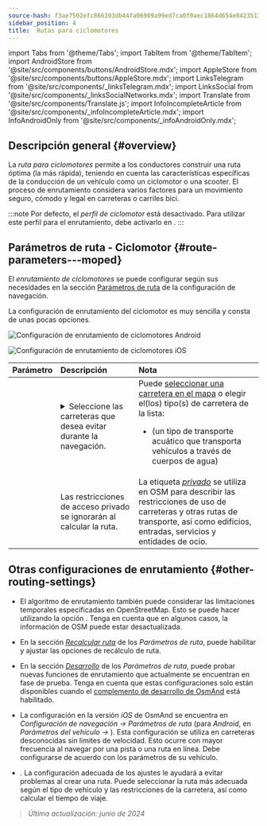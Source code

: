 ```yaml
---
source-hash: f3ae7502efc866393db44fa06909a99ed7ca0f9aec1864d654e84235132cb2f5
sidebar_position: 4
title:  Rutas para ciclomotores
---
```

import Tabs from '@theme/Tabs';
import TabItem from '@theme/TabItem';
import AndroidStore from '@site/src/components/buttons/AndroidStore.mdx';
import AppleStore from '@site/src/components/buttons/AppleStore.mdx';
import LinksTelegram from '@site/src/components/_linksTelegram.mdx';
import LinksSocial from '@site/src/components/_linksSocialNetworks.mdx';
import Translate from '@site/src/components/Translate.js';
import InfoIncompleteArticle from '@site/src/components/_infoIncompleteArticle.mdx';
import InfoAndroidOnly from '@site/src/components/_infoAndroidOnly.mdx';



## Descripción general {#overview}

La *ruta para ciclomotores* permite a los conductores construir una ruta óptima (la más rápida), teniendo en cuenta las características específicas de la conducción de un vehículo como un ciclomotor o una scooter. El proceso de enrutamiento considera varios factores para un movimiento seguro, cómodo y legal en carreteras o carriles bici.

:::note
Por defecto, el *perfil de ciclomotor* está desactivado. Para utilizar este perfil para el enrutamiento, debe activarlo en *<Translate android="true" ids="shared_string_menu,shared_string_settings,application_profiles"/>*.
:::


## Parámetros de ruta - Ciclomotor {#route-parameters---moped}

El *enrutamiento de ciclomotores* se puede configurar según sus necesidades en la sección [Parámetros de ruta](../guidance/navigation-settings.md#route-parameters) de la configuración de navegación.

La configuración de enrutamiento del ciclomotor es muy sencilla y consta de unas pocas opciones.

<Tabs groupId="operating-systems" queryString="current-os">

<TabItem value="android" label="Android">

![Configuración de enrutamiento de ciclomotores Android](@site/static/img/navigation/routing/moped_routing_andr.png)

</TabItem>

<TabItem value="ios" label="iOS">

![Configuración de enrutamiento de ciclomotores iOS](@site/static/img/navigation/routing/moped_routing_ios.png)

</TabItem>

</Tabs>

| Parámetro | Descripción | Nota |
|:------------|:---------------|:---------------|
| *<Translate android="true" ids="impassable_road"/>* |  <details><summary> Seleccione las carreteras que desea evitar durante la navegación. </summary>![Evitar carreteras Android](@site/static/img/navigation/routing/avoid_moped_android.png) </details>  | Puede [seleccionar una carretera en el mapa](../../map/map-context-menu/#avoid-road) o elegir el(los) tipo(s) de carretera de la lista: <ul><li>[<Translate android="true" ids="routing_attr_avoid_ferries_name"/>](https://wiki.openstreetmap.org/wiki/Ferries) (un tipo de transporte acuático que transporta vehículos a través de cuerpos de agua)</li></ul>|
| *<Translate android="true" ids="routing_attr_allow_private_name"/>* |  Las restricciones de acceso privado se ignorarán al calcular la ruta. | La etiqueta *[privado](https://wiki.openstreetmap.org/wiki/Key:access)* se utiliza en OSM para describir las restricciones de uso de carreteras y otras rutas de transporte, así como edificios, entradas, servicios y entidades de ocio. |


## Otras configuraciones de enrutamiento {#other-routing-settings}

- El algoritmo de enrutamiento también puede considerar las limitaciones temporales especificadas en OpenStreetMap. Esto se puede hacer utilizando la opción *[<Translate android="true" ids="temporary_conditional_routing"/>](../routing/osmand-routing.md#consider-temporary-limitations)*. Tenga en cuenta que en algunos casos, la información de OSM puede estar desactualizada.

- En la sección [*Recalcular ruta*](../../navigation/guidance/navigation-settings.md#recalculate-route) de los *Parámetros de ruta*, puede habilitar y ajustar las opciones de recálculo de ruta.

- En la sección [*Desarrollo*](../guidance/navigation-settings.md#development-settings) de los *Parámetros de ruta*, puede probar nuevas funciones de enrutamiento que actualmente se encuentran en fase de prueba. Tenga en cuenta que estas configuraciones solo están disponibles cuando el [complemento de desarrollo de OsmAnd](../../plugins/development.md) está habilitado.

- La configuración *[<Translate ios="true" ids="road_speeds"/>](../guidance/navigation-settings.md#road-speeds)* en la versión *iOS* de OsmAnd se encuentra en *Configuración de navegación → Parámetros de ruta* (para *Android*, en *Parámetros del vehículo → [<Translate android="true" ids="default_speed_setting_title"/>](../guidance/navigation-settings.md#default-speed--road-speeds)*). Esta configuración se utiliza en carreteras desconocidas sin límites de velocidad. Esto ocurre con mayor frecuencia al navegar por una pista o una ruta en línea. Debe configurarse de acuerdo con los parámetros de su vehículo.

- *[<Translate ios="true" ids="vehicle_parameters"/>](../guidance/navigation-settings.md#vehicle-parameters)*. La configuración adecuada de los ajustes le ayudará a evitar problemas al crear una ruta. Puede seleccionar la ruta más adecuada según el tipo de vehículo y las restricciones de la carretera, así como calcular el tiempo de viaje.

> *Última actualización: junio de 2024*
